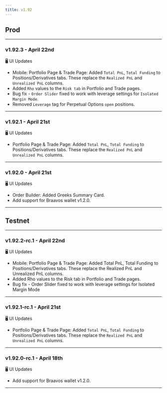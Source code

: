 ```yaml
---
title: v1.92
---
```

## Prod
---
### v1.92.3 - April 22nd
🖥️  UI Updates
* Mobile: Portfolio Page & Trade Page: Added `Total PnL`, `Total Funding` to Positions/Derivatives tabs. These replace the `Realized PnL` and `Unrealized PnL` columns.
* Added `Rho` values to the `Risk tab` in Portfolio and Trade pages.
* Bug fix - `Order Slider` fixed to work with leverage settings for `Isolated Margin Mode`.
* Removed `Leverage` tag for Perpetual Options `open` positions.
---
### v1.92.1 - April 21st
🖥️  UI Updates
* Portfolio Page & Trade Page: Added `Total PnL`, `Total Funding` to Positions/Derivatives tabs. These replace the `Realized PnL` and `Unrealized PnL` columns.
---
### v1.92.0 - April 21st
🖥️  UI Updates
* Order Builder: Added Greeks Summary Card.
* Add support for Braavos wallet v1.2.0.
---

## Testnet
---
### v1.92.2-rc.1 - April 22nd
🖥️  UI Updates
* Mobile: Portfolio Page & Trade Page: Added Total PnL, Total Funding to Positions/Derivatives tabs. These replace the Realized PnL and Unrealized PnL columns.
* Added Rho values to the Risk tab in Portfolio and Trade pages.
* Bug fix - Order Slider fixed to work with leverage settings for Isolated Margin Mode
---
### v1.92.1-rc.1 - April 21st
🖥️  UI Updates
* Portfolio Page & Trade Page: Added `Total PnL`, `Total Funding` to Positions/Derivatives tabs. These replace the `Realized PnL` and `Unrealized PnL` columns.
---
### v1.92.0-rc.1 - April 18th
🖥️  UI Updates
* Add support for Braavos wallet v1.2.0.
---
